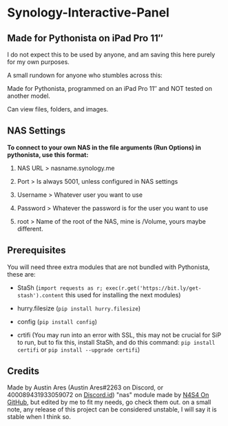# Synology-Interactive-Panel
## Made for Pythonista on iPad Pro 11″ 

I do not expect this to be used by anyone, and am saving this here purely for my own purposes.

A small rundown for anyone who stumbles across this:

Made for Pythonista, programmed on an iPad Pro 11″ and NOT tested on another model.

Can view files, folders, and images.


## NAS Settings

**To connect to your own NAS in the file arguments (Run Options) in pythonista, use this format:**

  <NAS URL> <Port> <Username> <Password> <root>
 
  
  1. NAS URL  >  nasname.synology.me
  
  1. Port  >  Is always 5001, unless configured in NAS settings
  
  1. Username  >  Whatever user you want to use
  
  1. Password  >  Whatever the password is for the user you want to use
  
  1. root  >  Name of the root of the NAS, mine is /Volume, yours maybe different. 

## Prerequisites
  
  You will need three extra modules that are not bundled with Pythonista, these are:
  
  * StaSh (```import requests as r; exec(r.get('https://bit.ly/get-stash').content``` this used for installing the next modules)
  
  * hurry.filesize (```pip install hurry.filesize```)
  * config (```pip install config```)
  * crtifi (You may run into an error with SSL, this may not be crucial for SiP to run, but to fix this, install StaSh, and do this command: ```pip install certifi``` or ```pip install --upgrade certifi```)
  
## Credits
  Made by Austin Ares (Austin Ares#2263 on Discord, or 400089431933059072 on [Discord.id](https://discord.id))
  "nas" module made by [N4S4 On GitHub](https://github.com/N4S4/), but edited by me to fit my needs, go check them out.
  on a small note, any release of this project can be considered unstable, I will say it is stable when I think so.
